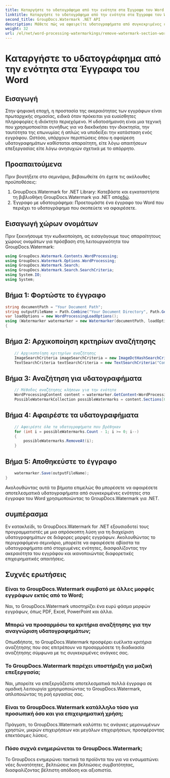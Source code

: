 ```yaml
---
title: Καταργήστε το υδατογράφημα από την ενότητα στα Έγγραφα του Word
linktitle: Καταργήστε το υδατογράφημα από την ενότητα στα Έγγραφα του Word
second_title: GroupDocs.Watermark .NET API
description: Μάθετε πώς να αφαιρείτε υδατογραφήματα από συγκεκριμένες ενότητες σε έγγραφα του Word χρησιμοποιώντας το GroupDocs.Watermark για .NET. Ολοκληρωμένο σεμινάριο διαθέσιμο εδώ.
weight: 32
url: /el/net/word-processing-watermarkings/remove-watermark-section-word-docs/
---
```


# Καταργήστε το υδατογράφημα από την ενότητα στα Έγγραφα του Word

## Εισαγωγή
Στην ψηφιακή εποχή, η προστασία της ακεραιότητας των εγγράφων είναι πρωταρχικής σημασίας, ειδικά όταν πρόκειται για ευαίσθητες πληροφορίες ή ιδιόκτητο περιεχόμενο. Η υδατοσήμανση είναι μια τεχνική που χρησιμοποιείται συνήθως για να διεκδικήσει την ιδιοκτησία, την ταυτότητα της επωνυμίας ή απλώς να υποδείξει την κατάσταση ενός εγγράφου. Ωστόσο, υπάρχουν περιπτώσεις όπου η αφαίρεση υδατογραφημάτων καθίσταται απαραίτητη, είτε λόγω απαιτήσεων επεξεργασίας είτε λόγω ανησυχιών σχετικά με το απόρρητο.
## Προαπαιτούμενα
Πριν βουτήξετε στο σεμινάριο, βεβαιωθείτε ότι έχετε τις ακόλουθες προϋποθέσεις:
1.  GroupDocs.Watermark for .NET Library: Κατεβάστε και εγκαταστήστε τη βιβλιοθήκη GroupDocs.Watermark για .NET από[εδώ](https://releases.groupdocs.com/Watermark/net/).
2. Έγγραφο με υδατογράφημα: Προετοιμάστε ένα έγγραφο του Word που περιέχει το υδατογράφημα που σκοπεύετε να αφαιρέσετε.

## Εισαγωγή χώρων ονομάτων
Πριν ξεκινήσουμε την κωδικοποίηση, ας εισαγάγουμε τους απαραίτητους χώρους ονομάτων για πρόσβαση στη λειτουργικότητα του GroupDocs.Watermark:
```csharp
using GroupDocs.Watermark.Contents.WordProcessing;
using GroupDocs.Watermark.Options.WordProcessing;
using GroupDocs.Watermark.Search;
using GroupDocs.Watermark.Search.SearchCriteria;
using System.IO;
using System;
```
## Βήμα 1: Φορτώστε το έγγραφο
```csharp
string documentPath = "Your Document Path";
string outputFileName = Path.Combine("Your Document Directory", Path.GetFileName(documentPath));
var loadOptions = new WordProcessingLoadOptions();
using (Watermarker watermarker = new Watermarker(documentPath, loadOptions))
{
```
## Βήμα 2: Αρχικοποίηση κριτηρίων αναζήτησης
```csharp
    // Αρχικοποίηση κριτηρίων αναζήτησης
    ImageSearchCriteria imageSearchCriteria = new ImageDctHashSearchCriteria(Constants.LogoPng);
    TextSearchCriteria textSearchCriteria = new TextSearchCriteria("Company Name");
```
## Βήμα 3: Αναζήτηση για υδατογραφήματα
```csharp
    // Μέθοδος αναζήτησης κλήσεων για την ενότητα
    WordProcessingContent content = watermarker.GetContent<WordProcessingContent>();
    PossibleWatermarkCollection possibleWatermarks = content.Sections[0].Search(textSearchCriteria.Or(imageSearchCriteria));
```
## Βήμα 4: Αφαιρέστε τα υδατογραφήματα
```csharp
    // Αφαιρέστε όλα τα υδατογραφήματα που βρέθηκαν
    for (int i = possibleWatermarks.Count - 1; i >= 0; i--)
    {
        possibleWatermarks.RemoveAt(i);
    }
```
## Βήμα 5: Αποθηκεύστε το έγγραφο
```csharp
    watermarker.Save(outputFileName);
}
```
Ακολουθώντας αυτά τα βήματα επιμελώς θα μπορέσετε να αφαιρέσετε αποτελεσματικά υδατογραφήματα από συγκεκριμένες ενότητες στα έγγραφα του Word χρησιμοποιώντας το GroupDocs.Watermark για .NET.

## συμπέρασμα
Εν κατακλείδι, το GroupDocs.Watermark for .NET εξουσιοδοτεί τους προγραμματιστές με μια απρόσκοπτη λύση για τη διαχείριση υδατογραφημάτων σε διάφορες μορφές εγγράφων. Ακολουθώντας το περιγραφόμενο σεμινάριο, μπορείτε να αφαιρέσετε αβίαστα τα υδατογραφήματα από στοχευμένες ενότητες, διασφαλίζοντας την ακεραιότητα του εγγράφου και ικανοποιώντας διαφορετικές επιχειρηματικές απαιτήσεις.
## Συχνές ερωτήσεις
### Είναι το GroupDocs.Watermark συμβατό με άλλες μορφές εγγράφων εκτός από το Word;
Ναι, το GroupDocs.Watermark υποστηρίζει ένα ευρύ φάσμα μορφών εγγράφων, όπως PDF, Excel, PowerPoint και άλλα.
### Μπορώ να προσαρμόσω τα κριτήρια αναζήτησης για την αναγνώριση υδατογραφημάτων;
Οπωσδήποτε, το GroupDocs.Watermark προσφέρει ευέλικτα κριτήρια αναζήτησης που σας επιτρέπουν να προσαρμόσετε τη διαδικασία αναζήτησης σύμφωνα με τις συγκεκριμένες ανάγκες σας.
### Το GroupDocs.Watermark παρέχει υποστήριξη για μαζική επεξεργασία;
Ναι, μπορείτε να επεξεργάζεστε αποτελεσματικά πολλά έγγραφα σε ομαδική λειτουργία χρησιμοποιώντας το GroupDocs.Watermark, απλοποιώντας τη ροή εργασίας σας.
### Είναι το GroupDocs.Watermark κατάλληλο τόσο για προσωπική όσο και για επιχειρηματική χρήση;
Πράγματι, το GroupDocs.Watermark καλύπτει τις ανάγκες μεμονωμένων χρηστών, μικρών επιχειρήσεων και μεγάλων επιχειρήσεων, προσφέροντας επεκτάσιμες λύσεις.
### Πόσο συχνά ενημερώνεται το GroupDocs.Watermark;
Το GroupDocs ενημερώνει τακτικά τα προϊόντα του για να ενσωματώνει νέες δυνατότητες, βελτιώσεις και βελτιώσεις συμβατότητας, διασφαλίζοντας βέλτιστη απόδοση και αξιοπιστία.
